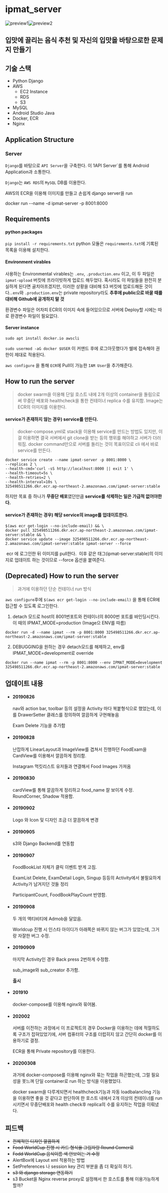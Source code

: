 # ipmat_server

![preview1](preview1.jpg)![preview2](preview2.jpg)

## 입맛에 끌리는 음식 추천 및 자신의 입맛을 바탕으로한 문제지 만들기

## 기술 스택

-   Python Django
-   AWS
    -   EC2 Instance
    -   RDS
    -   S3
-   MySQL
-   Android Studio Java
-   Docker, ECR
-   Nginx

## Application Structure

### Server

`Django`를 바탕으로 `API Server`을 구축한다. 이 1API Server`를 통해 Android Application과 소통한다.

`Django`는 `AWS RDS`의 `MySQL` DB를 이용한다.

AWS의 ECR을 이용해 이미지를 만들고 손쉽게 django server을 run

docker run --name -d ipmat-server -p 8001:8000

## Requirements

#### python packages

`pip install -r requirements.txt` python 모듈은 `requirements.txt`에 기록된 목록을 이용해 설치한다.

#### Environment virables

사용하는 Environmental virables는 `.env`, `.production.env` 이고, 이 두 파일은 `ipmat-upload` 버킷에 프라이빗하게 업로드 해두었다. 혹시라도 이 파일들을 완전히 분실하게 된다면 골치아프겠지만, 이러한 상황을 대비해 S3 버킷에 업로드해둔 것이다.`.env`와 `.production.env`는 private repository라도 **추후에 public으로 바꿀 때를 대비해 Github에 공개하지 말 것**

환경변수 파일은 어차피 ECR의 이미지 속에 들어있으므로 서버에 Deploy할 시에는 따로 환경변수 파일이 필요없다.

#### Server instance

`sudo apt install docker.io awscli`

`sudo usermod -aG docker $USER` 이 커맨드 후에 로그아웃했다가 쉘에 접속해야 권한이 제대로 적용된다.

`aws configure` 을 통해 `ECR`에 Pull이 가능한 `IAM User`을 추가해준다.

## How to run the server

> docker swarm을 이용해 단일 호스트 내에 2개 이상의 container을 돌림으로써 무중단 배포와 healthcheck을 통한 컨테이너 replica 수를 유지함.
> Image는 ECR의 이미지를 이용한다.

#### service가 존재하지 않는 경우) service를 만든다.

> docker-compose.yml로 stack을 이용해 service를 만드는 방법도 있지만, 이걸 이용하면 결국 서버에서 git clone을 받는 등의 행위를 해야하고 서버가 더러워짐. docker command만으로 서버를 돌리는 것이 목표이므로 cli 에서 바로 service를 만든다.

```
docker service create --name ipmat-server -p 8001:8000 \
--replicas 2 \
--health-cmd='curl -sS http://localhost:8000 || exit 1' \
--health-timeout=5s \
--health-retries=2 \
--health-interval=10s \
325498511266.dkr.ecr.ap-northeast-2.amazonaws.com/ipmat-server:stable
```

하지만 목표 중 하나가 **무중단 배포**였던만큼 **service를 삭제하는 일은 가급적 없어야한다.**

#### service가 존재하는 경우) 해당 service의 image를 업데이트한다.

```
$(aws ecr get-login --no-include-email) && \
docker pull 325498511266.dkr.ecr.ap-northeast-2.amazonaws.com/ipmat-server:stable && \
docker service update --image 325498511266.dkr.ecr.ap-northeast-2.amazonaws.com/ipmat-server:stable ipmat-server --force
```

​	ecr 에 로그인한 뒤 이미지를 pull한다.
​	이후 같은 태그(ipmat-server:stable)의 이미지로 업데이트 하는 것이므로 --force 옵션을 붙여준다.



## (Deprecated) How to run the server

> 과거에 이용하던 단순 컨테이너 run 방식

`aws configure`후에 `$(aws ecr get-login --no-include-email)` 을 통해 ECR에 접근할 수 있도록 로그인한다.

1. detach 모드로 host의 8001번포트와 컨테이너의 8000번 포트를 바인딩시킨다. 이 때의 IPMAT_MODE=production (Image으 ENV를 따름)

`docker run -d --name ipmat --rm -p 8001:8000 325498511266.dkr.ecr.ap-northeast-2.amazonaws.com/ipmat-server:stable`

2. DEBUGGING을 원하는 경우 detach모드를 해제하고, env를 IPMAT_MODE=development로 override

`docker run --name ipmat --rm -p 8001:8000 --env IPMAT_MODE=development 325498511266.dkr.ecr.ap-northeast-2.amazonaws.com/ipmat-server:stable`

## 업데이트 내용

-   #### 20190826

    nav와 action bar, toolbar 등의 설정을 Activity 마다 복붙형식으로 했었는데, 이를 DrawerSetter 클래스를 정의하여 깔끔하게 구현해놓음

    Exam Delete 기능을 추가함

-   #### 20190828

    난잡하게 LinearLayout과 ImageView를 겹쳐서 진행하던 FoodExam을 CardView를 이용해서 깔끔하게 정리함.

    Instagram 먹킷리스트 유저들과 연결해서 Food Images 가져옴

-   #### 20190830

    cardView를 통해 깔끔하게 정리하고 food_name 잘 보이게 수정. RoundCorner, Shadow 적용함.

-   #### 20190902

    Logo 와 Icon 및 디자인 조금 더 깔끔하게 변경

-   #### 20190905

    s3와 Django Backend를 연동함

-   #### 20190907

    FoodBookList 자체가 클릭 이벤트 받게 고침.

    ExamList Delete, ExamDetail Login, Singup 등등의 Activity에서 불필요하게 Activity가 남겨지던 것들 정리

    ParticipantCount, FoodBookPlayCount 반영함.

-   #### 20190908

    두 개의 액티비티에 Admob을 달았음.

    Worldcup 진행 시 인스타 아이디가 아래쪽은 바뀌지 않는 버그가 있었는데, 그거랑 자잘한 버그 수정.

-   #### 20190909

    마지막 Activity인 경우 Back press 2번하게 수정함.

    sub_image와 sub_creator 추가함.

    **출시**

-   #### 201910

    docker-compose를 이용해 nginx와 묶어봄.

-   #### 202002

    서버를 이전하는 과정에서 이 프로젝트의 경우 Docker을 이용하는 데에 적절하도록 구조가 잡혀있었기에, 서버 컴퓨터의 구조를 더럽히지 않고 간단히 docker를 이용하기로 결정.

    ECR을 통해 Private repository를 이용한다.

* #### 20200308

  과거에 docker-compose를 이용해 nginx와 묶는 작업을 하곤했는데, 그럴 필요성을 못느껴 단일 container로 run 하는 방식을 이용했었다.

  docker swarm을 다루게되면서 healthcheck기능과 자동 loadbalancling 기능을 이용하면 좋을 것 같다고 판단하여 한 호스트 내에서 2개 이상의 컨테이너를 run 시키면서 무중단배포와 health check후 replica의 수를 유지하는 작업을 이뤄냈다.



## 피드백

-   ~~전체적인 디자인 깔끔하게~~
-   ~~Food WorldCup 진행 시 카드 형식을 그림자랑 Round Corner로~~
-   ~~Fodd WorldCup 음식이름 색 안보이는 거 수정~~
-   AlertBox에 Layout xml 적용하는 방법
-   SetPreferences 나 session key 관리 부분을 좀 더 확실히 하기.
-   ~~s3 와 django storage 연동하기~~
-   s3 Bucket을 Nginx reverse proxy로 설정해서 한 호스트를 통해 이용가능하게 할까?
